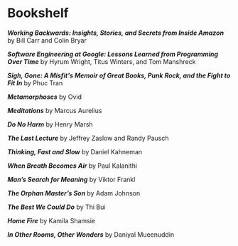# Bookshelf




_**Working Backwards: Insights, Stories, and Secrets from Inside Amazon**_ by Bill Carr and Colin Bryar

_**Software Engineering at Google: Lessons Learned from Programming Over Time**_ by Hyrum Wright, Titus Winters, and Tom Manshreck

_**Sigh, Gone: A Misfit's Memoir of Great Books, Punk Rock, and the Fight to Fit In**_ by Phuc Tran

_**Metamorphoses**_ by Ovid 

_**Meditations**_ by Marcus Aurelius

_**Do No Harm**_ by Henry Marsh

_**The Last Lecture**_ by Jeffrey Zaslow and Randy Pausch

_**Thinking, Fast and Slow**_ by Daniel Kahneman

_**When Breath Becomes Air**_ by Paul Kalanithi

_**Man’s Search for Meaning**_ by Viktor Frankl

_**The Orphan Master’s Son**_ by Adam Johnson

_**The Best We Could Do**_ by Thi Bui

_**Home Fire**_ by Kamila Shamsie

_**In Other Rooms, Other Wonders**_ by Daniyal Mueenuddin



